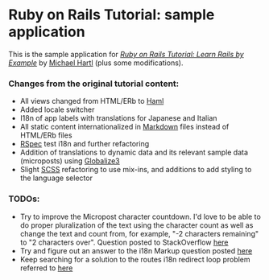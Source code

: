 # Ruby on Rails Tutorial: sample application

This is the sample application for
[*Ruby on Rails Tutorial: Learn Rails by Example*](http://railstutorial.org/)
by [Michael Hartl](http://michaelhartl.com) (plus some modifications).

### Changes from the original tutorial content:
- All views changed from HTML/ERb to [Haml](http://haml-lang.com/)
- Added locale switcher
- I18n of app labels with translations for Japanese and Italian
- All static content internationalized in [Markdown](http://daringfireball.net/projects/markdown/) files instead of HTML/ERb files
- [RSpec](http://rspec.info/) test i18n and further refactoring
- Addition of translations to dynamic data and its relevant sample data (microposts) using [Globalize3](https://github.com/svenfuchs/globalize3)
- Slight [SCSS](http://sass-lang.com/) refactoring to use mix-ins, and additions to add styling to the language selector

### **TODO**s:
- Try to improve the Micropost character countdown.  I'd love to be able to do proper pluralization of the text using the character count as well as change the text and count from, for example, "-2 characters remaining" to "2 characters over".  Question posted to StackOverflow [here](http://stackoverflow.com/questions/10955850/micropost-character-countdown-rails-tutorial-2nd-ed-chapter-10-exercise-7)
- Try and figure out an answer to the i18n Markup question posted [here](http://stackoverflow.com/questions/10233686/i18n-markdown-files-in-rails-3-views)
- Keep searching for a solution to the routes i18n redirect loop problem referred to [here](http://railscasts.com/episodes/138-i18n-revised?view=comments)